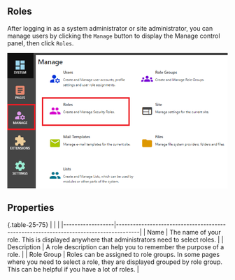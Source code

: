 ## Roles
After logging in as a system administrator or site administrator, you can manage users by clicking the `Manage` button to display the Manage 
control panel, then click `Roles`.

![Roles](Roles.png)

## Properties

{.table-25-75}
|                  |                                                                                      |
|------------------|--------------------------------------------------------------------------------------|
| Name             | The name of your role.  This is displayed anywhere that administrators need to select roles. |
| Description      | A role description can help you to remember the purpose of a role.  |
| Role Group       | Roles can be assigned to role groups.  In some pages where you need to select a role, they are displayed grouped by role group.  This can be helpful if you have a lot of roles. |
